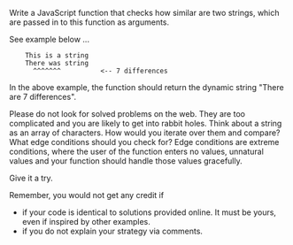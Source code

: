 Write a JavaScript function that checks how similar are two strings, which are passed in to this function as arguments.

See example below ...

```
    This is a string
    There was string
      ^^^^^^^          <-- 7 differences
```

In the above example, the function should return the dynamic string "There are 7 differences".

Please do not look for solved problems on the web. They are too complicated and you are likely to get into rabbit holes. Think about a string as an array of characters. How would you iterate over them and compare?  What edge conditions should you check for? Edge conditions are extreme conditions, where the user of the function enters no values, unnatural values and your function should handle those values gracefully.

Give it a try.

Remember, you would not get any credit if
- if your code is identical to solutions provided online. It must be yours, even if inspired by other examples.
- if you do not explain your strategy via comments.
